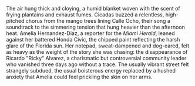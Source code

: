 The air hung thick and cloying, a humid blanket woven with the scent of frying plantains and exhaust fumes.  Cicadas buzzed a relentless, high-pitched chorus from the mango trees lining Calle Ocho, their song a soundtrack to the simmering tension that hung heavier than the afternoon heat.  Amelia Hernandez-Diaz, a reporter for the *Miami Herald*, leaned against her battered Honda Civic, the chipped paint reflecting the harsh glare of the Florida sun.  Her notepad, sweat-dampened and dog-eared, felt as heavy as the weight of the story she was chasing: the disappearance of  Ricardo "Ricky" Alvarez, a charismatic but controversial community leader who vanished three days ago without a trace.  The usually vibrant street felt strangely subdued, the usual boisterous energy replaced by a hushed anxiety that Amelia could feel prickling the skin on her arms.
